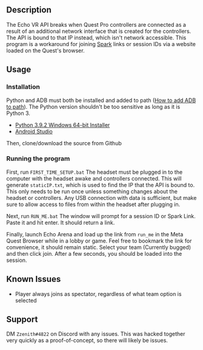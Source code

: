 ## Description
The Echo VR API breaks when Quest Pro controllers are connected as a result of an additional network interface that is created for the controllers. The API is bound to that IP instead, which isn't network accessible. This program is a workaround for joining [Spark](https://www.ignitevr.gg/spark) links or session IDs via a website loaded on the Quest's browser.

## Usage
### Installation
Python and ADB must both be installed and added to path ([How to add ADB to path](https://www.xda-developers.com/adb-fastboot-any-directory-windows-linux/)). The Python version shouldn't be too sensitive as long as it is Python 3.
* [Python 3.9.2 Windows 64-bit Installer](https://www.python.org/ftp/python/3.9.2/python-3.9.2-amd64.exe)
* [Android Studio](https://developer.android.com/studio) 

Then, clone/download the source from Github

### Running the program
First, run `FIRST_TIME_SETUP.bat`
The headset must be plugged in to the computer with the headset awake and controllers connected. This will generate `staticIP.txt`, which is used to find the IP that the API is bound to. This only needs to be run once unless something changes about the headset or controllers. Any USB connection with data is sufficient, but make sure to allow access to files from within the headset after plugging in.

Next, run `RUN_ME.bat`
The window will prompt for a session ID or Spark Link. Paste it and hit enter. It should return a link.

Finally, launch Echo Arena and load up the link from `run_me` in the Meta Quest Browser while in a lobby or game. Feel free to bookmark the link for convenience, it should remain static. Select your team (Currently bugged) and then click join. After a few seconds, you should be loaded into the session.

## Known Issues
* Player always joins as spectator, regardless of what team option is selected

## Support
DM `Zzenith#4822` on Discord with any issues. This was hacked together very quickly as a proof-of-concept, so there will likely be issues.
